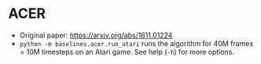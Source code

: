 # ACER

- Original paper: https://arxiv.org/abs/1611.01224
- `python -m baselines.acer.run_atari` runs the algorithm for 40M frames = 10M timesteps on an Atari game. See help (`-h`) for more options.